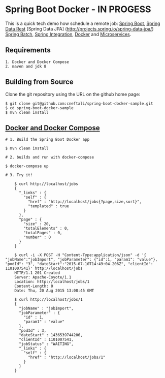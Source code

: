 # Spring Boot Docker - IN PROGESS

This is a quick tech demo how schedule a remote job:
[Spring Boot](http://projects.spring.io/spring-boot/),
[Spring Data Rest](http://projects.spring.io/spring-data-rest/)
[Spring Data JPA] (http://projects.spring.io/spring-data-jpa/)
[Spring Batch](http://projects.spring.io/spring-batch/),
[Spring Integration](http://projects.spring.io/spring-integration/),
[Docker](https://www.docker.io/) and
[Microservices](http://martinfowler.com/articles/microservices.html).

## Requirements
    1. Docker and Docker Compose
    2. maven and jdk 8
    
## Building from Source

Clone the git repository using the URL on the github home page:

    $ git clone git@github.com:cneftali/spring-boot-docker-sample.git
    $ cd spring-boot-docker-sample
    $ mvn clean install


## [Docker and Docker Compose](https://docs.docker.com/compose/#installation-and-set-up)

    # 1. Build the Spring Boot Docker app
    
    $ mvn clean install
    
    # 2. builds and run with docker-compose

    $ docker-compose up
    
    # 3. Try it!
    
        $ curl http://localhost/jobs
        {
          "_links" : {
            "self" : {
              "href" : "http://localhost/jobs{?page,size,sort}",
              "templated" : true
            }
          },
          "page" : {
            "size" : 20,
            "totalElements" : 0,
            "totalPages" : 0,
            "number" : 0
          }
        }
        
        $ curl -i -X POST -H "Content-Type:application/json" -d '{ "jobName":"jobImport", "jobParameter": {"id":1, "param1": "value"}, "podId": "3", "dateStart":"2015-07-10T14:49:04.206Z", "clientId": 1101007541}' http://localhost/jobs
        HTTP/1.1 201 Created
        Server: Apache-Coyote/1.1
        Location: http://localhost/jobs/1
        Content-Length: 0
        Date: Thu, 20 Aug 2015 13:08:45 GMT
        
        $ curl http://localhost/jobs/1
        {
          "jobName" : "jobImport",
          "jobParameter" : {
            "id" : 1,
            "param1" : "value"
          },
          "podId" : 3,
          "dateStart" : 1436539744206,
          "clientId" : 1101007541,
          "jobStatus" : "WAITING",
          "_links" : {
            "self" : {
              "href" : "http://localhost/jobs/1"
            }
          }
        }